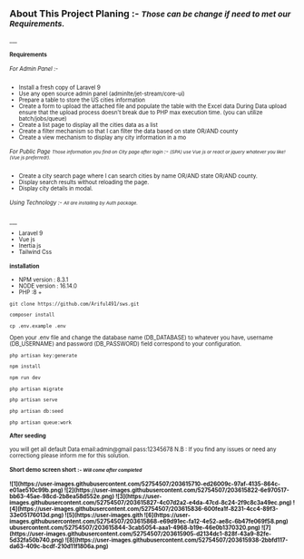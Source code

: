  
<h3>About This Project Planing :- <small><i> Those can be change if need to met our Requirements.  </i><small>  </h2>
___
<h4>Requirements</h4>
<h6>For Admin Panel  :- </h6>
 <ul>
    <li>Install a fresh copy of Laravel 9</li>
    <li>Use any open source admin panel (adminlte/jet-stream/core-ui) </li>
    <li>Prepare a table to store the US cities information  </li>
    <li>Create a form to upload the attached file and populate the table with the Excel data
    During Data upload ensure that the upload process doesn't break due to PHP max execution time. (you can utilize batch/jobs/queue)</li>
    <li>Create a list page to display all the cities data as a list </li>
    <li>Create a filter mechanism so that I can filter the data based on state OR/AND county</li>
    <li>Create a view mechanism to display any city information in a mo</li>
</ul>
<h6>For Public Page <small> <i> Those information you find on City page after login </i> </small> :- <small><i> (SPA) use Vue js or react or jquery whatever you like! (Vue js preferred!).

</i></small></h6>
 <ul>
    <li>Create a city search page where I can search cities by name OR/AND state OR/AND county.</li>
    <li>Display search results without reloading the page.</li>
    <li>Display city details in modal. </li>    
</ul>

<h6>Using Technology :- <small><i>All are installing by Auth  package.</i></small></h6>
___
<ul>
    <li>Laravel 9 </li>
    <li>Vue js </li>
    <li>Inertia js</li>
    <li>Tailwind Css</li>    
</ul>


<h4>installation</h4>
<ul>
  <li>
     NPM version : 8.3.1
   </li>
  <li>
     NODE version : 16.14.0
  </li>
<li>
   PHP :8 +
  </li>
</ul>


````
git clone https://github.com/Ariful491/sws.git
````


````
composer install
````


````
cp .env.example .env
````

<p>
Open your .env file and change the database name (DB_DATABASE) to whatever you have, username (DB_USERNAME) and password (DB_PASSWORD) field correspond to your configuration.
</p>

````
php artisan key:generate
````
````
npm install
````
````
npm run dev
````
````
php artisan migrate
````
````
php artisan serve
````
````
php artisan db:seed 
````

````
php artisan queue:work
````
<h4>After seeding</h4>

you will get all default Data 
email:admin@gmail
pass:12345678
N.B : If you find any issues or need any correctiong please inform me for this solution.

<h4>Short demo screen short :- <small><i> Will come after completed</i></small> <h4>
![1](https://user-images.githubusercontent.com/52754507/203615710-ed26009c-97af-4135-864c-e01ae510c99b.png)
![2](https://user-images.githubusercontent.com/52754507/203615822-6e970517-bb63-45ae-98cd-2b8ea58d552e.png)
![3](https://user-images.githubusercontent.com/52754507/203615827-4c07d2a2-e4da-47cd-8c24-2f9c8c3a49ec.png)
![4](https://user-images.githubusercontent.com/52754507/203615836-600fea1f-8231-4cc4-89f3-33e05176013d.png)
![5](https://user-images.gith
![6](https://user-images.githubusercontent.com/52754507/203615868-e69d91ec-fa12-4e52-ae8c-6b47fe069f58.png)
ubusercontent.com/52754507/203615844-3cab5054-aaa1-4968-b19e-46e0b1370320.png)
![7](https://user-images.githubusercontent.com/52754507/203615905-d2134dc1-828f-43a9-82fe-5d32fa50b740.png)
![8](https://user-images.githubusercontent.com/52754507/203615938-2bbfd117-da63-409c-bcdf-210d11f1806a.png)
